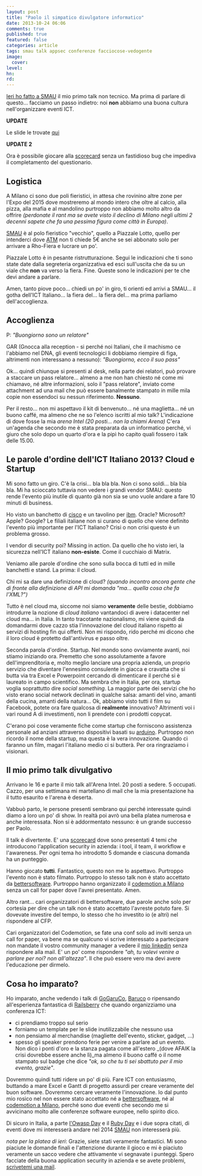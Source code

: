 ```yaml
---
layout: post
title: "Paolo il simpatico divulgatore informatico"
date: 2013-10-24 06:06
comments: true
published: true
featured: false
categories: article
tags: smau talk appsec conferenze facciocose-vedogente
image:
  cover:
level:
hn: 
rd: 
---
```


[Ieri ho fatto a SMAU](http://www.smau.it/milano13/schedules/io-faccio-lapplication-security-e-tu/)
il mio primo talk non tecnico. Ma prima di parlare di questo... facciamo un
passo indietro: noi **non** abbiamo una buona cultura nell'organizzare eventi
ICT.

**UPDATE**

Le slide le trovate [qui](https://speakerdeck.com/thesp0nge/io-faccio-application-security-e-tu#)

**UPDATE 2**

Ora è possibile giocare alla [scorecard](http://scorecard.armoredcode.com) senza un fastidioso bug che impediva il completamento del questionario.

## Logistica

A Milano ci sono due poli fieristici, in attesa che rovinino altre zone per
l'Expo del 2015 dove mostreremo al mondo intero che oltre al calcio, alla
pizza, alla mafia e al mandolino purtroppo non abbiamo molto altro da offrire
_(perdonate il rant ma se avete visto il declino di Milano negli ultimi 2
decenni sapete che fa una pessima figura come città in Europa)_.

[SMAU](http://www.smau.it) è al polo fieristico "vecchio", quello a Piazzale
Lotto, quello per intenderci dove [ATM](http://www.atm-mi.it) non ti chiede 5€
anche se sei abbonato solo per arrivare a Rho-Fiera e lucrare un po'.

Piazzale Lotto è in pesante ristrutturazione. Segui le indicazioni che ti sono
state date dalla segreteria organizzativa ed esci sull'uscita che da su un
viale che **non** va verso la fiera. Fine. Queste sono le indicazioni per te
che devi andare a parlare.

Amen, tanto piove poco... chiedi un po' in giro, ti orienti ed arrivi a SMAU...
il gotha dell'ICT Italiano... la fiera del... la fiera del... ma prima parliamo
dell'accoglienza.

## Accoglienza

P: _"Buongiorno sono un relatore"_

GAR (Gnocca alla reception - si perché noi Italiani, che il machismo ce
l'abbiamo nel DNA, gli eventi tecnologici li dobbiamo riempire di figa,
altrimenti non interessano a nessuno): _"Buongiorno, ecco il suo pass"_

Ok... quindi chiunque si presenti al desk, nella parte dei relatori, può provare a
staccare un pass relatore... almeno a me non han chiesto né come mi chiamavo,
né altre informazioni, solo il "pass relatore", inviato come attachment ad una
mail che può essere banalmente stampato in mille mila copie non essendoci su
nessun riferimento. **Nessuno**.

Per il resto... non mi aspettavo il kit di benvenuto... né una maglietta... né
un buono caffé, ma almeno che ne so l'elenco iscritti al mio talk?
L'indicazione di dove fosse la mia _arena Intel (20 posti... non la chiami
Arena)_ C'era un'agenda che secondo me è stata preparata da un informatico
perché, vi giuro che solo dopo un quarto d'ora e la pipì ho capito quali
fossero i talk delle 15.00. 

## Le parole d'ordine dell'ICT Italiano 2013? Cloud e Startup

Mi sono fatto un giro. C'è la crisi... bla bla bla. Non ci sono soldi... bla
bla bla. Mi ha scioccato tuttavia non vedere i grandi vendor SMAU: questo rende
l'evento più inutile di quanto già non sia se uno vuole andare a fare 10
minuti di business. 

Ho visto un banchetto di [cisco](http://www.cisco.com) e un tavolino per
[ibm](http://www.ibm.com). Oracle? Microsoft? Apple? Google? Le filiali
italiane non si curano di quello che viene definito l'evento più importante per
l'ICT Italiano? Crisi o non crisi questo è un problema grosso.

I vendor di security poi? Missing in action. Da quello che ho visto ieri, la
sicurezza nell'ICT italiano **non-esiste**. Come il cucchiaio di Matrix.

Veniamo alle parole d'ordine che sono sulla bocca di tutti ed in mille
banchetti e stand. La prima: il cloud. 

Chi mi sa dare una definizione di cloud? _(quando incontro ancora gente che di
fronte alla definizione di API mi domanda "ma... quella cosa che fa l'XML?")_

Tutto è nel cloud ma, siccome noi siamo **veramente** delle bestie, dobbiamo
introdurre la nozione di _cloud italiano_ vantandoci di avere i datacenter nel
cloud ma... in Italia. In tanto tracotante nazionalismo, mi viene quindi da
domandarmi dove cazzo stia l'innovazione del cloud italiano rispetto ai servizi
di hosting fin qui offerti. Non mi rispondo, rido perché mi dicono che il loro
cloud è protetto dall'antivirus e passo oltre.

Seconda parola d'ordine. Startup. Nel mondo sono ovviamente avanti, noi stiamo
iniziando ora. Premetto che sono assolutamente a favore dell'imprenditoria e,
molto meglio lanciare una propria azienda, un proprio servizio che diventare
l'ennesimo consulente in giacca e cravatta che si butta via tra Excel e
Powerpoint cercando di dimenticare il perché si è laureato in campo
scientifico. Ma sembra che in Italia, per ora, startup voglia soprattutto dire
_social something_. La maggior parte dei servizi che ho visto erano social
network declinati in qualche salsa: amanti del vino, amanti della cucina,
amanti della natura... Ok, abbiamo visto tutti il film su Facebook, potete ora
fare qualcosa di **realmente** innovativo? Altrimenti voi i vari round A di
investimenti, non li prendete con i prodotti copycat.

C'erano poi cose veramente fiche come startup che forniscono assistenza
personale ad anziani attraverso dispositivi basati su
[arduino](http://www.arduino.cc). Purtroppo non ricordo il nome della startup,
ma questa è la vera innovazione. Quando ci faranno un film, magari l'italiano
medio ci si butterà. Per ora ringraziamo i visionari.

## Il mio primo talk divulgativo

Arrivano le 16 e parte il mio talk all'Arena Intel. 20 posti a sedere. 5
occupati. Cazzo, per una settimana mi martellano di mail che la mia
presentazione ha il tutto esaurito e l'arena è deserta. 

Vabbuò parto, le persone presenti sembrano qui perché interessate quindi diamo
a loro un po' di show. In realtà poi avrò una bella platea numerosa e anche
interessata. Non si è addormentato nessuno: è un grande successo per Paolo.

Il talk è divertente. E' una [scorecard](http://scorecard.armoredcode.com) dove
sono presentati 4 temi che introducono l'application security in azienda: i
tool, il team, il workflow e l'awareness. Per ogni tema ho introdotto 5 domande
e ciascuna domanda ha un punteggio.

Hanno giocato **tutti**. Fantastico, questo non me lo aspettavo.
Purtroppo l'evento non è stato filmato. Purtroppo lo stesso talk non è stato
accettato da [bettersoftware](http://www.bettersoftware.it/). Purtroppo hanno
organizzato il [codemotion a Milano](http://milano.codemotionworld.com/) senza
un call for paper dove l'avrei presentato. 
Amen. 

Altro rant... cari organizzatori di bettersoftware, due parole anche solo per
cortesia per dire che un talk non è stato accettato l'avreste potuto fare. Si
dovevate investire del tempo, lo stesso che ho investito io (e altri) nel
rispondere al CFP.

Cari organizzatori del Codemotion, se fate una conf solo ad inviti senza un
call for paper, va bene ma se qualcuno vi scrive interessato a partecipare non
mandate il vostro community manager a vedere il [mio
linkedin](http://it.linkedin.com/in/thesp0nge) senza rispondere alla mail. E'
un po' come rispondere _"ah, tu volevi venire a parlare per noi? non
all'altezza"_. Il che può essere vero ma devi avere l'educazione per dirmelo.

## Cosa ho imparato?

Ho imparato, anche vedendo i talk di [GoGaruCo](http://gogaruco.com/),
[Baruco](http://www.baruco.org/) o ripensando all'esperienza fantastica di
[Railsberry](http://www.railsberry.com) che quando organizziamo una conferenza
ICT:

* ci prendiamo troppo sul serio
* forniamo un template per le slide inutilizzabile che nessuno usa
* non pensiamo al merchandise (magliette dell'evento, sticker, gadget, ...)
* spesso gli speaker prendono ferie per venire a parlare ad un evento. Non dico
  i ponti d'oro e la stanza pagata come all'estero _(dove AFAIK la crisi
  dovrebbe essere anche lì)_ma almeno il buono caffé o il nome stampato sul badge
  che dice _"ok, so che tu ti sei sbattuto per il mio evento, grazie"_.

Dovremmo quindi tutti ridere un po' di più. Fare ICT con entusiasmo, buttando a
mare Excel e Gantt di progetto assurdi per creare veramente del buon software.
Dovremmo cercare veramente l'innovazione. Io dal punto mio rosico nel non
essere stato accettato né a [bettersoftware](http://www.bettersoftware.it/), né
al [codemotion a Milano](http://milano.codemotionworld.com/), perché sono due
eventi che secondo me si avvicinano molto alle conferenze software europee,
nello spirito dico.

Di sicuro in Italia, a parte [l'Owasp Day](https://www.owasp.org/index.php/Italy) 
e il [Ruby Day](http://rubyday.it/) e i due sopra citati, di eventi dove mi
interesserà andare nel 2014 [SMAU](http://www.smau.it) non interesserà più.

_nota per la platea di ieri_: Grazie, siete stati veramente fantastici. Mi sono
piaciute le domande finali e l'attenzione durante il gioco e mi è piaciuto
veramente un sacco vedere che attivamente vi segnavate i punteggi. Spero
facciate della buona application security in azienda e se avete problemi,
[scrivetemi una mail](mailto:paolo@armoredcode.com).
